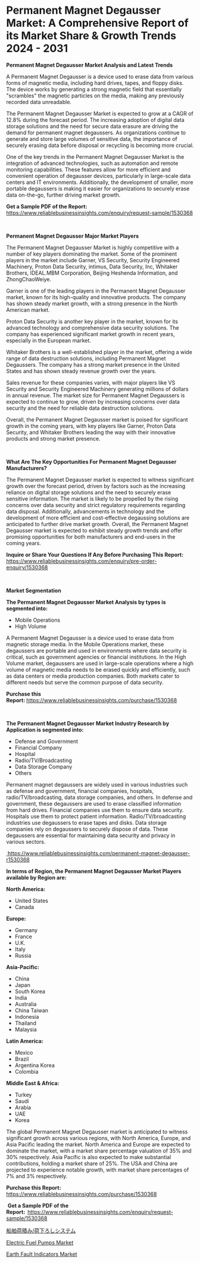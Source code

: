 <p><h1>Permanent Magnet Degausser Market: A Comprehensive Report of its Market Share & Growth Trends 2024 - 2031</h1></p><p><strong>Permanent Magnet Degausser Market Analysis and Latest Trends</strong></p>
<p><p>A Permanent Magnet Degausser is a device used to erase data from various forms of magnetic media, including hard drives, tapes, and floppy disks. The device works by generating a strong magnetic field that essentially "scrambles" the magnetic particles on the media, making any previously recorded data unreadable.</p><p>The Permanent Magnet Degausser Market is expected to grow at a CAGR of 12.8% during the forecast period. The increasing adoption of digital data storage solutions and the need for secure data erasure are driving the demand for permanent magnet degaussers. As organizations continue to generate and store large volumes of sensitive data, the importance of securely erasing data before disposal or recycling is becoming more crucial.</p><p>One of the key trends in the Permanent Magnet Degausser Market is the integration of advanced technologies, such as automation and remote monitoring capabilities. These features allow for more efficient and convenient operation of degausser devices, particularly in large-scale data centers and IT environments. Additionally, the development of smaller, more portable degaussers is making it easier for organizations to securely erase data on-the-go, further driving market growth.</p></p>
<p><strong>Get a Sample PDF of the Report:&nbsp;</strong> <a href="https://www.reliablebusinessinsights.com/enquiry/request-sample/1530368">https://www.reliablebusinessinsights.com/enquiry/request-sample/1530368</a></p>
<p>&nbsp;</p>
<p><strong>Permanent Magnet Degausser Major Market Players</strong></p>
<p><p>The Permanent Magnet Degausser Market is highly competitive with a number of key players dominating the market. Some of the prominent players in the market include Garner, VS Security, Security Engineered Machinery, Proton Data Security, intimus, Data Security, Inc, Whitaker Brothers, IDEAL.MBM Corporation, Beijing Heshenda Information, and ZhongChaoWeiye.</p><p>Garner is one of the leading players in the Permanent Magnet Degausser market, known for its high-quality and innovative products. The company has shown steady market growth, with a strong presence in the North American market.</p><p>Proton Data Security is another key player in the market, known for its advanced technology and comprehensive data security solutions. The company has experienced significant market growth in recent years, especially in the European market.</p><p>Whitaker Brothers is a well-established player in the market, offering a wide range of data destruction solutions, including Permanent Magnet Degaussers. The company has a strong market presence in the United States and has shown steady revenue growth over the years.</p><p>Sales revenue for these companies varies, with major players like VS Security and Security Engineered Machinery generating millions of dollars in annual revenue. The market size for Permanent Magnet Degaussers is expected to continue to grow, driven by increasing concerns over data security and the need for reliable data destruction solutions.</p><p>Overall, the Permanent Magnet Degausser market is poised for significant growth in the coming years, with key players like Garner, Proton Data Security, and Whitaker Brothers leading the way with their innovative products and strong market presence.</p></p>
<p>&nbsp;</p>
<p><strong>What Are The Key Opportunities For Permanent Magnet Degausser Manufacturers?</strong></p>
<p><p>The Permanent Magnet Degausser market is expected to witness significant growth over the forecast period, driven by factors such as the increasing reliance on digital storage solutions and the need to securely erase sensitive information. The market is likely to be propelled by the rising concerns over data security and strict regulatory requirements regarding data disposal. Additionally, advancements in technology and the development of more efficient and cost-effective degaussing solutions are anticipated to further drive market growth. Overall, the Permanent Magnet Degausser market is expected to exhibit steady growth trends and offer promising opportunities for both manufacturers and end-users in the coming years.</p></p>
<p><strong>Inquire or Share Your Questions If Any Before Purchasing This Report:</strong> <a href="https://www.reliablebusinessinsights.com/enquiry/pre-order-enquiry/1530368">https://www.reliablebusinessinsights.com/enquiry/pre-order-enquiry/1530368</a></p>
<p>&nbsp;</p>
<p><strong>Market Segmentation</strong></p>
<p><strong>The Permanent Magnet Degausser Market Analysis by types is segmented into:</strong></p>
<p><ul><li>Mobile Operations</li><li>High Volume</li></ul></p>
<p><p>A Permanent Magnet Degausser is a device used to erase data from magnetic storage media. In the Mobile Operations market, these degaussers are portable and used in environments where data security is critical, such as government agencies or financial institutions. In the High Volume market, degaussers are used in large-scale operations where a high volume of magnetic media needs to be erased quickly and efficiently, such as data centers or media production companies. Both markets cater to different needs but serve the common purpose of data security.</p></p>
<p><strong>Purchase this Report:&nbsp;</strong><a href="https://www.reliablebusinessinsights.com/purchase/1530368">https://www.reliablebusinessinsights.com/purchase/1530368</a></p>
<p>&nbsp;</p>
<p><strong>The Permanent Magnet Degausser Market Industry Research by Application is segmented into:</strong></p>
<p><ul><li>Defense and Government</li><li>Financial Company</li><li>Hospital</li><li>Radio/TV/Broadcasting</li><li>Data Storage Company</li><li>Others</li></ul></p>
<p><p>Permanent magnet degaussers are widely used in various industries such as defense and government, financial companies, hospitals, radio/TV/broadcasting, data storage companies, and others. In defense and government, these degaussers are used to erase classified information from hard drives. Financial companies use them to ensure data security. Hospitals use them to protect patient information. Radio/TV/broadcasting industries use degaussers to erase tapes and disks. Data storage companies rely on degaussers to securely dispose of data. These degaussers are essential for maintaining data security and privacy in various sectors.</p></p>
<p><a href="https://www.reliablebusinessinsights.com/permanent-magnet-degausser-r1530368">&nbsp;https://www.reliablebusinessinsights.com/permanent-magnet-degausser-r1530368</a></p>
<p><strong>In terms of Region, the Permanent Magnet Degausser Market Players available by Region are:</strong></p>
<p>
    <p> <strong> North America: </strong>
        <ul>
            <li>United States</li>
            <li>Canada</li>
        </ul>
        </p> 
    <p> <strong> Europe: </strong>
        <ul>
            <li>Germany</li>
            <li>France</li>
            <li>U.K.</li>
            <li>Italy</li>
            <li>Russia</li>
        </ul>
        </p> 
    <p> <strong> Asia-Pacific: </strong>
        <ul>
            <li>China</li>
            <li>Japan</li>
            <li>South Korea</li>
            <li>India</li>
            <li>Australia</li>
            <li>China Taiwan</li>
            <li>Indonesia</li>
            <li>Thailand</li>
            <li>Malaysia</li>
        </ul>
        </p> 
    <p> <strong> Latin America: </strong>
        <ul>
            <li>Mexico</li>
            <li>Brazil</li>
            <li>Argentina Korea</li>
            <li>Colombia</li>
        </ul>
        </p> 
    <p> <strong> Middle East & Africa: </strong>
        <ul>
            <li>Turkey</li>
            <li>Saudi</li>
            <li>Arabia</li>
            <li>UAE</li>
            <li>Korea</li>
        </ul>
    </p>
    </p>
<p><p>The global Permanent Magnet Degausser market is anticipated to witness significant growth across various regions, with North America, Europe, and Asia Pacific leading the market. North America and Europe are expected to dominate the market, with a market share percentage valuation of 35% and 30% respectively. Asia Pacific is also expected to make substantial contributions, holding a market share of 25%. The USA and China are projected to experience notable growth, with market share percentages of 7% and 3% respectively.</p></p>
<p><strong>Purchase this Report: </strong><a href="https://www.reliablebusinessinsights.com/purchase/1530368">https://www.reliablebusinessinsights.com/purchase/1530368</a></p>
<p>&nbsp;<strong>Get a Sample PDF of the Report:&nbsp;&nbsp;</strong><a href="https://www.reliablebusinessinsights.com/enquiry/request-sample/1530368">https://www.reliablebusinessinsights.com/enquiry/request-sample/1530368</a></p>
<p><strong></strong></p>
<p><p><a href="https://github.com/tubbs463/Market-Research-Report-List-1/blob/main/6237939155593.md">船舶荷積み/荷下ろしシステム</a></p><p><a href="https://github.com/Seman3302/Market-Research-Report-List-1/blob/main/electric-fuel-pumps-market.md">Electric Fuel Pumps Market</a></p><p><a href="https://github.com/LaceyZemlak1/Market-Research-Report-List-1/blob/main/earth-fault-indicators-market.md">Earth Fault Indicators Market</a></p></p>